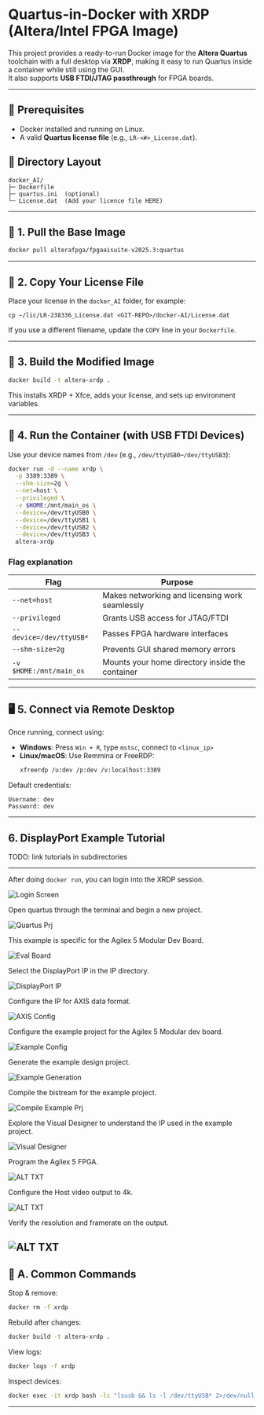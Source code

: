 # Quartus-in-Docker with XRDP (Altera/Intel FPGA Image)

This project provides a ready-to-run Docker image for the **Altera Quartus** toolchain with a full desktop via **XRDP**, making it easy to run Quartus inside a container while still using the GUI.  
It also supports **USB FTDI/JTAG passthrough** for FPGA boards.

---

## 🧩 Prerequisites

- Docker installed and running on Linux.
- A valid **Quartus license file** (e.g., `LR-<#>_License.dat`).

## 🧱 Directory Layout

```
docker_AI/
├─ Dockerfile
├─ quartus.ini  (optional)
└─ License.dat  (Add your licence file HERE)
```

---

## 🚀 1. Pull the Base Image

```bash
docker pull alterafpga/fpgaaisuite-v2025.3:quartus
```

---

## 🧰 2. Copy Your License File

Place your license in the `docker_AI` folder, for example:

```
cp ~/lic/LR-238336_License.dat <GIT-REPO>/docker-AI/License.dat
```

If you use a different filename, update the `COPY` line in your `Dockerfile`.

---

## 🧱 3. Build the Modified Image

```bash
docker build -t altera-xrdp .
```

This installs XRDP + Xfce, adds your license, and sets up environment variables.

---
## 🧩 4. Run the Container (with USB FTDI Devices)

Use your device names from `/dev` (e.g., `/dev/ttyUSB0`–`/dev/ttyUSB3`):

```bash
docker run -d --name xrdp \
  -p 3389:3389 \
  --shm-size=2g \
  --net=host \
  --privileged \
  -v $HOME:/mnt/main_os \
  --device=/dev/ttyUSB0 \
  --device=/dev/ttyUSB1 \
  --device=/dev/ttyUSB2 \
  --device=/dev/ttyUSB3 \
  altera-xrdp
```

### Flag explanation

| Flag | Purpose |
|------|----------|
| `--net=host` | Makes networking and licensing work seamlessly |
| `--privileged` | Grants USB access for JTAG/FTDI |
| `--device=/dev/ttyUSB*` | Passes FPGA hardware interfaces |
| `--shm-size=2g` | Prevents GUI shared memory errors |
| `-v $HOME:/mnt/main_os` | Mounts your home directory inside the container |

---

## 🖥️ 5. Connect via Remote Desktop

Once running, connect using:

- **Windows**: Press `Win + R`, type `mstsc`, connect to `<linux_ip>`
- **Linux/macOS**: Use Remmina or FreeRDP:
  ```bash
  xfreerdp /u:dev /p:dev /v:localhost:3389
  ```

Default credentials:
```
Username: dev
Password: dev
```

---

## 6. DisplayPort Example Tutorial

TODO: link tutorials in subdirectories

---
After doing `docker run`, you can login into the XRDP session.

![Login Screen](imgs/step_0_login.JPG "XRDP login screen")

Open quartus through the terminal and begin a new project.

![Quartus Prj](imgs/step_1_new_prj.JPG "Setup Project for IP generation")

This example is specific for the Agilex 5 Modular Dev Board.

![Eval Board](imgs/step_2_board.JPG "Select Eval Board Config")

Select the DisplayPort IP in the IP directory.

![DisplayPort IP](imgs/step_3_dp_ip.JPG "DisplayPort IP Generation")

Configure the IP for AXIS data format.

![AXIS Config](imgs/step_4_axis.JPG "Setup DisplayPort AXIS Config")

Configure the example project for the Agilex 5 Modular dev board.

![Example Config](imgs/step_5_ex_config.JPG "Configure Example for Eval Board")

Generate the example design project.

![Example Generation](imgs/step_6_ex_gen.JPG "Generate Example Design")

Compile the bistream for the example project.

![Compile Example Prj](imgs/step_7_compile.JPG "Generate Bitstream")

Explore the Visual Designer to understand the IP used in the example project.

![Visual Designer](imgs/ap_0_bd.JPG "Visual Designer for DisplayPort Passthrough")

Program the Agilex 5 FPGA.

![ALT TXT](imgs/step_8_program.JPG "TOOLTIP")

Configure the Host video output to 4k.

![ALT TXT](imgs/step_9_resz.JPG "TOOLTIP")

Verify the resolution and framerate on the output.

![ALT TXT](imgs/step_10_4k60.JPG "TOOLTIP")
---


## 🧹 A. Common Commands

Stop & remove:
```bash
docker rm -f xrdp
```

Rebuild after changes:
```bash
docker build -t altera-xrdp .
```

View logs:
```bash
docker logs -f xrdp
```

Inspect devices:
```bash
docker exec -it xrdp bash -lc "lsusb && ls -l /dev/ttyUSB* 2>/dev/null || true"
```

---
